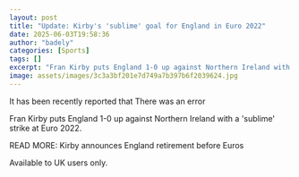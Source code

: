 ```yaml
---
layout: post
title: "Update: Kirby's 'sublime' goal for England in Euro 2022"
date: 2025-06-03T19:58:36
author: "badely"
categories: [Sports]
tags: []
excerpt: "Fran Kirby puts England 1-0 up against Northern Ireland with a 'sublime' strike at Euro 2022."
image: assets/images/3c3a3bf201e7d749a7b397b6f2039624.jpg
---
```


It has been recently reported that There was an error

Fran Kirby puts England 1-0 up against Northern Ireland with a 'sublime' strike at Euro 2022.

READ MORE: Kirby announces England retirement before Euros

Available to UK users only.

